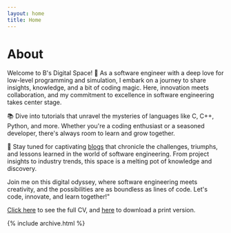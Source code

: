 ```yaml
---
layout: home
title: Home
---
```


# About

Welcome to B's Digital Space! 🚀 As a software engineer with a deep love for low-level programming and simulation, I embark on a journey to share insights, knowledge, and a bit of coding magic. Here, innovation meets collaboration, and my commitment to excellence in software engineering takes center stage.

📚 Dive into tutorials that unravel the mysteries of languages like C, C++, Python, and more. Whether you're a coding enthusiast or a seasoned developer, there's always room to learn and grow together.

📰 Stay tuned for captivating [blogs](/posts) that chronicle the challenges, triumphs, and lessons learned in the world of software engineering. From project insights to industry trends, this space is a melting pot of knowledge and discovery.

Join me on this digital odyssey, where software engineering meets creativity, and the possibilities are as boundless as lines of code. Let's code, innovate, and learn together!"

[Click here](/cv) to see the full CV, and [here](/cv.pdf) to download a print version.


{% include archive.html %}
